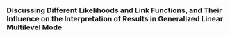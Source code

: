 
### Discussing Different Likelihoods and Link Functions, and Their Influence on the Interpretation of Results in Generalized Linear Multilevel Mode
